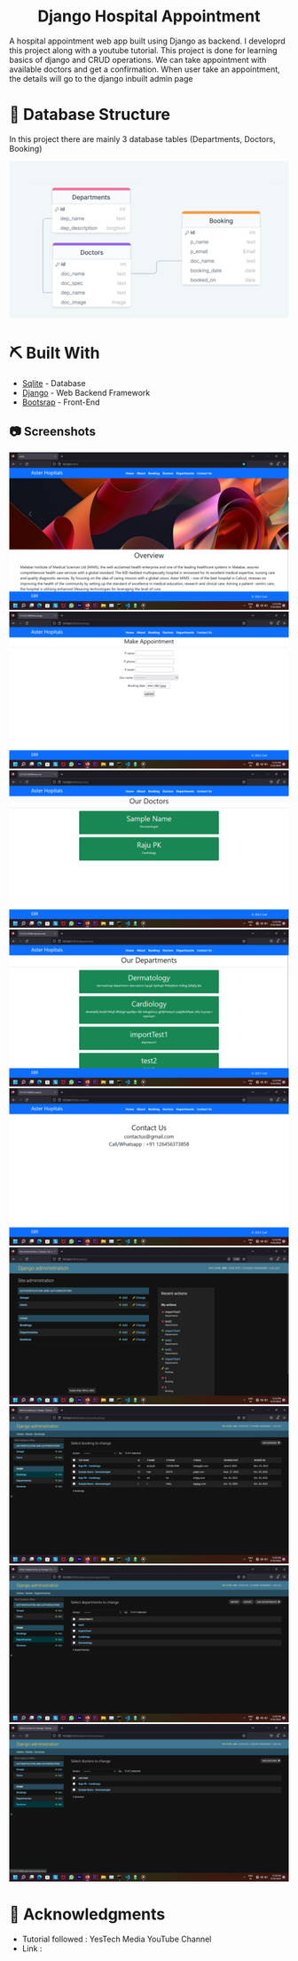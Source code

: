 <!-- <p align="center">
  <a href="" rel="noopener">
 <img src="https://i.imgur.com/AZ2iWek.png" alt="Project logo"></a>
</p> -->
<h1 align="center">Django Hospital Appointment</h1>


<p > A hospital appointment web app built using Django as backend. I developrd this project along with a youtube tutorial. This project is done for learning basics of django and CRUD operations. We can take appointment with available doctors and get a confirmation. When user take an appointment, the details will go to the django inbuilt admin page


</p>

# 🧱 Database Structure <a name = ""></a>

In this project there are mainly 3 database tables (Departments, Doctors, Booking)


<img src='db_diagram.png'>

# ⛏️ Built With <a name = "tech_stack"></a>

- [Sqlite](https://www.mongodb.com/) - Database
- [Django](https://expressjs.com/) - Web Backend Framework
- [Bootsrap](https://vuejs.org/) - Front-End

<!-- ## ✍️ Authors <a name = "authors"></a>

- [@kylelobo](https://github.com/kylelobo) - Idea & Initial work

See also the list of [contributors](https://github.com/kylelobo/The-Documentation-Compendium/contributors)
who participated in this project. -->

## 📷 Screenshots
<img src='Screenshot (58).png'>
<img src='Screenshot (59).png'>
<img src='Screenshot (60).png'>
<img src='Screenshot (61).png'>
<img src='Screenshot (62).png'>
<img src='Screenshot (63).png'>
<img src='Screenshot (64).png'>
<img src='Screenshot (65).png'>
<img src='Screenshot (66).png'>


# 🎉 Acknowledgments <a name = "acknowledgments"></a>

- Tutorial followed : YesTech Media YouTube Channel
- Link : 
